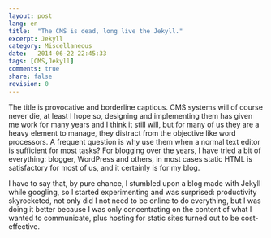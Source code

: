 ```yaml
---
layout: post
lang: en
title:  "The CMS is dead, long live the Jekyll."
excerpt: Jekyll
category: Miscellaneous
date:   2014-06-22 22:45:33
tags: [CMS,Jekyll]
comments: true
share: false
revision: 0
---
```


The title is provocative and borderline captious. CMS systems will of course never die, at least I hope so, designing and implementing them has given me work for many years and I think it still will, but for many of us they are a heavy element to manage, they distract from the objective like word processors. A frequent question is why use them when a normal text editor is sufficient for most tasks? For blogging over the years, I have tried a bit of everything: blogger, WordPress and others, in most cases static HTML is satisfactory for most of us, and it certainly is for my blog.

I have to say that, by pure chance, I stumbled upon a blog made with Jekyll while googling, so I started experimenting and was surprised: productivity skyrocketed, not only did I not need to be online to do everything, but I was doing it better because I was only concentrating on the content of what I wanted to communicate, plus hosting for static sites turned out to be cost-effective.